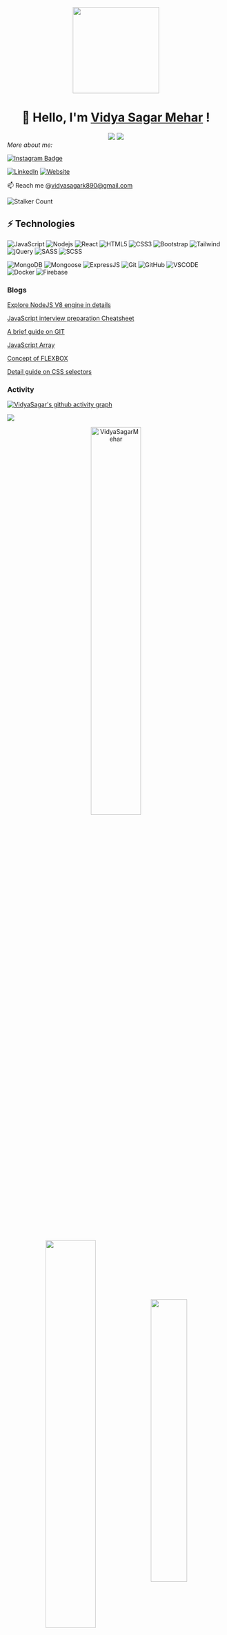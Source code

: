 <div align='center'>
<img src="https://capsule-render.vercel.app/api?type=waving&height=200&text=Hello_World;%20&fontAlign=75&fontAlignY=40&color=gradient" height="200"/>

# 👋 Hello, I'm [Vidya Sagar Mehar](https://vidya-sagar-portfolio.netlify.app/) ! 

<img src="https://readme-typing-svg.herokuapp.com/?color=016EEA&width=300&vCenter=true&lines=Hello+World!;I+code+and+drink+coffee;I+love+to+play+videogames" />
<img src="https://user-images.githubusercontent.com/73097560/115834477-dbab4500-a447-11eb-908a-139a6edaec5c.gif">

</div>
 <i >More about me:</i>

[![Instagram Badge](https://img.shields.io/badge/-vidyasagar__cherry-black?style=flat-square&logo=instagram&logoColor=white&link=https://www.instagram.com/vidyasagar_cherry/)](https://www.instagram.com/vidyasagar_cherry/)<p>
 <a href="https://www.linkedin.com/in/vidya-sagar-mehar-bb576814a/" target="_blank"><img src="https://img.shields.io/badge/LinkedIn-%230077B5.svg?&style=flat-square&logo=linkedin&logoColor=black" alt="LinkedIn"></a>
 <a href="https://vidya-sagar-portfolio.netlify.app/" target="_blank"><img src="https://img.shields.io/badge/My_Website-%230A0A0A.svg?&style=flat-square&logo=DEV.to&logoColor=white" alt="Website"></a>
 <a></a>
</p>


📫 Reach me @vidyasagark890@gmail.com

![Stalker Count](https://gpvc.arturio.dev/VidyaSAgarMehar)

<!-- 
### Things I made
[![todo](https://user-images.githubusercontent.com/92782806/194139424-9d65de93-70de-4370-9dbb-f6da5dbdefc9.png)](https://todoaddlist.netlify.app/) -->

## ⚡ Technologies

![JavaScript](https://img.shields.io/badge/-JavaScript-black?style=flat-square&logo=javascript)
![Nodejs](https://img.shields.io/badge/-Nodejs-black?style=flat-square&logo=Node.js)
![React](https://img.shields.io/badge/-React-black?style=flat-square&logo=react)
![HTML5](https://img.shields.io/badge/-HTML5-black?style=flat-square&logo=html5&logoColor=white)
![CSS3](https://img.shields.io/badge/-CSS3-black?style=flat-square&logo=css3)
![Bootstrap](https://img.shields.io/badge/-Bootstrap-black?style=flat-square&logo=bootstrap)
![Tailwind](https://img.shields.io/badge/-tailwind-black?style=flat-square&logo=tailwind-css)
![jQuery](https://img.shields.io/badge/-jQyery-black?style=flat-square&logo=jquery)
![SASS](https://img.shields.io/badge/-SASS-black?style=flat-square&logo=sass)
![SCSS](https://img.shields.io/badge/-SCSS-black?style=flat-square&logo=scss)


![MongoDB](https://img.shields.io/badge/-MongoDB-black?style=flat-square&logo=mongodb)
![Mongoose](https://img.shields.io/badge/-mongoose-black?style=flat-square&logo=mongodb)
![ExpressJS](https://img.shields.io/badge/-ExpressJS-black?style=flat-square&logo=Express)
![Git](https://img.shields.io/badge/-Git-black?style=flat-square&logo=git)
![GitHub](https://img.shields.io/badge/-GitHub-181717?style=flat-square&logo=github)
![VSCODE](https://img.shields.io/badge/-VSCode-181717?style=flat-square&logo=visual-studio-code)
![Docker](https://img.shields.io/badge/-Docker-black?style=flat-square&logo=docker)
![Firebase](https://img.shields.io/badge/-Firebase-black?style=flat-square&logo=firebase)



### Blogs 
[Explore NodeJS V8 engine in details](https://vidyasagar.hashnode.dev/explore-nodejs-v8-engine-in-details)

[JavaScript interview preparation Cheatsheet](https://tealfeed.com/javascript-interview-preparation-cheat-sheet-8dhxd)

[A brief guide on GIT](https://vidyasagar.hashnode.dev/a-brief-guide-about-git)

[JavaScript Array](https://vidyasagar.hashnode.dev/javascript-array)

[Concept of FLEXBOX](https://vidyasagar.hashnode.dev/concept-of-flexbox-in-detail)

[Detail guide on CSS selectors](https://vidyasagar.hashnode.dev/detail-guide-on-css-selector)



 ### Activity

[![VidyaSagar's github activity graph](https://github-readme-activity-graph.cyclic.app/graph?username=VidyaSagarMehar&theme=github)](https://github.com/VidyaSagarMehar/github-readme-activity-graph)

<img src="https://user-images.githubusercontent.com/73097560/115834477-dbab4500-a447-11eb-908a-139a6edaec5c.gif">

 <p align="center"> <img width="48%" src="https://github-readme-streak-stats.herokuapp.com/?user=VidyaSagarMehar&theme=highcontrast&hide_border=true" alt="VidyaSagarMehar" /></p>

<p align="center">
  <img width="48%"  align="center" src="https://github-readme-stats.vercel.app/api/top-langs/?username=VidyaSagarMehar&theme=dark&hide_langs_below=1&layout=compact" />
  <img width="41%"  align="center" src="https://github-readme-stats.vercel.app/api?username=VidyaSagarMehar&show_icons=true&theme=dark&line_height=31"/>
</p>



<img src="https://user-images.githubusercontent.com/73097560/115834477-dbab4500-a447-11eb-908a-139a6edaec5c.gif">
